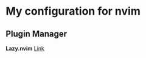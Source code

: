 # My configuration for nvim

## Plugin Manager
**Lazy.nvim** [Link](https://github.com/folke/lazy.nvim)
